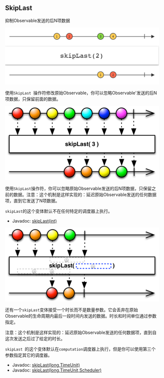 

## SkipLast

抑制Observable发送的后N项数据

![skipLast](../images/operators/skipLast.c.png)

使用`SkipLast `操作符修改原始Observable，你可以忽略Observable'发送的后N项数据，只保留前面的数据。

![skipLast](../images/operators/skipLast.png)

使用`SkipLast`操作符，你可以忽略原始Observable发送的后N项数据，只保留之前的数据。注意：这个机制是这样实现的：延迟原始Observable发送的任何数据项，直到它发送了N项数据。

`skipLast`的这个变体默认不在任何特定的调度器上执行。

* Javadoc: [skipLast(int)](http://reactivex.io/RxJava/javadoc/rx/Observable.html#skipLast(int))

![skipLast](../images/operators/skipLast.t.png)

还有一个`skipLast`变体接受一个时长而不是数量参数。它会丢弃在原始Observable的生命周期内最后一段时间内发送的数据。时长和时间单位通过参数指定。

注意：这个机制是这样实现的：延迟原始Observable发送的任何数据项，直到自这次发送之后过了给定的时长。

`skipLast `的这个变体默认在`computation`调度器上执行，但是你可以使用第三个参数指定其它的调度器。

* Javadoc: [skipLast(long,TimeUnit)](http://reactivex.io/RxJava/javadoc/rx/Observable.html#skipLast(long,%20java.util.concurrent.TimeUnit))
* Javadoc: [skipLast(long,TimeUnit,Scheduler)](http://reactivex.io/RxJava/javadoc/rx/Observable.html#skipLast(long,%20java.util.concurrent.TimeUnit,%20rx.Scheduler))
